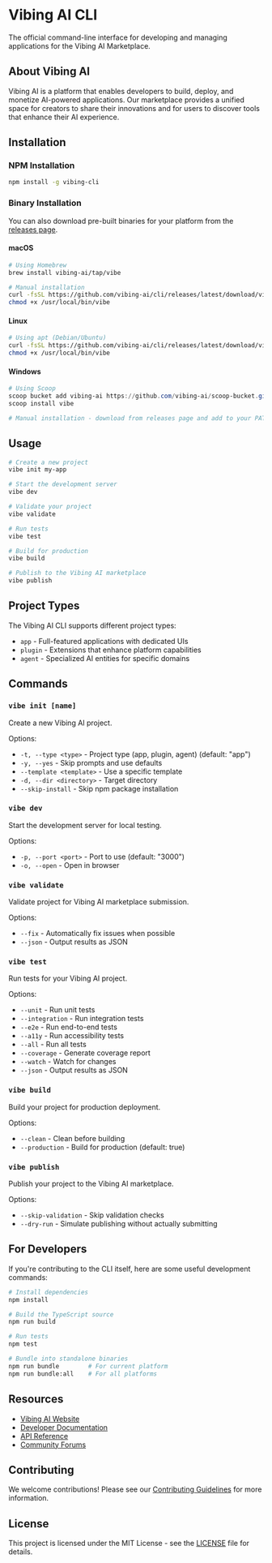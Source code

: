 # Vibing AI CLI

The official command-line interface for developing and managing applications for the Vibing AI Marketplace.

## About Vibing AI

Vibing AI is a platform that enables developers to build, deploy, and monetize AI-powered applications. Our marketplace provides a unified space for creators to share their innovations and for users to discover tools that enhance their AI experience.

## Installation

### NPM Installation
```bash
npm install -g vibing-cli
```

### Binary Installation

You can also download pre-built binaries for your platform from the [releases page](https://github.com/vibing-ai/cli/releases).

#### macOS
```bash
# Using Homebrew
brew install vibing-ai/tap/vibe

# Manual installation
curl -fsSL https://github.com/vibing-ai/cli/releases/latest/download/vibe-macos -o /usr/local/bin/vibe
chmod +x /usr/local/bin/vibe
```

#### Linux
```bash
# Using apt (Debian/Ubuntu)
curl -fsSL https://github.com/vibing-ai/cli/releases/latest/download/vibe-linux -o /usr/local/bin/vibe
chmod +x /usr/local/bin/vibe
```

#### Windows
```powershell
# Using Scoop
scoop bucket add vibing-ai https://github.com/vibing-ai/scoop-bucket.git
scoop install vibe

# Manual installation - download from releases page and add to your PATH
```

## Usage

```bash
# Create a new project
vibe init my-app

# Start the development server
vibe dev

# Validate your project
vibe validate

# Run tests
vibe test

# Build for production
vibe build

# Publish to the Vibing AI marketplace
vibe publish
```

## Project Types

The Vibing AI CLI supports different project types:

- `app` - Full-featured applications with dedicated UIs
- `plugin` - Extensions that enhance platform capabilities
- `agent` - Specialized AI entities for specific domains

## Commands

### `vibe init [name]`

Create a new Vibing AI project.

Options:
- `-t, --type <type>` - Project type (app, plugin, agent) (default: "app")
- `-y, --yes` - Skip prompts and use defaults
- `--template <template>` - Use a specific template
- `-d, --dir <directory>` - Target directory
- `--skip-install` - Skip npm package installation

### `vibe dev`

Start the development server for local testing.

Options:
- `-p, --port <port>` - Port to use (default: "3000")
- `-o, --open` - Open in browser

### `vibe validate`

Validate project for Vibing AI marketplace submission.

Options:
- `--fix` - Automatically fix issues when possible
- `--json` - Output results as JSON

### `vibe test`

Run tests for your Vibing AI project.

Options:
- `--unit` - Run unit tests
- `--integration` - Run integration tests
- `--e2e` - Run end-to-end tests
- `--a11y` - Run accessibility tests
- `--all` - Run all tests
- `--coverage` - Generate coverage report
- `--watch` - Watch for changes
- `--json` - Output results as JSON

### `vibe build`

Build your project for production deployment.

Options:
- `--clean` - Clean before building
- `--production` - Build for production (default: true)

### `vibe publish`

Publish your project to the Vibing AI marketplace.

Options:
- `--skip-validation` - Skip validation checks
- `--dry-run` - Simulate publishing without actually submitting

## For Developers

If you're contributing to the CLI itself, here are some useful development commands:

```bash
# Install dependencies
npm install

# Build the TypeScript source
npm run build

# Run tests
npm test

# Bundle into standalone binaries
npm run bundle        # For current platform
npm run bundle:all    # For all platforms
```

## Resources

- [Vibing AI Website](https://vibing.ai)
- [Developer Documentation](https://docs.vibing.ai)
- [API Reference](https://api.vibing.ai)
- [Community Forums](https://community.vibing.ai)

## Contributing

We welcome contributions! Please see our [Contributing Guidelines](CONTRIBUTING.md) for more information.

## License

This project is licensed under the MIT License - see the [LICENSE](LICENSE) file for details. 